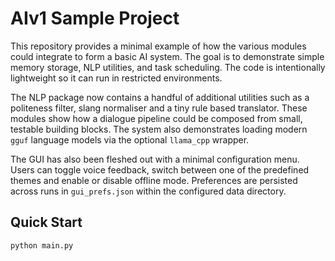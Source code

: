 # AIv1 Sample Project

This repository provides a minimal example of how the various modules could integrate to form a basic AI system. The goal is to demonstrate simple memory storage, NLP utilities, and task scheduling. The code is intentionally lightweight so it can run in restricted environments.

The NLP package now contains a handful of additional utilities such as a
politeness filter, slang normaliser and a tiny rule based translator. These
modules show how a dialogue pipeline could be composed from small, testable
building blocks. The system also demonstrates loading modern `gguf` language
models via the optional ``llama_cpp`` wrapper.

The GUI has also been fleshed out with a minimal configuration menu. Users can
toggle voice feedback, switch between one of the predefined themes and enable or
disable offline mode. Preferences are persisted across runs in
``gui_prefs.json`` within the configured data directory.

## Quick Start

```bash
python main.py
